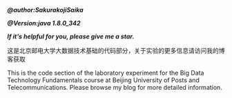 ***@author:SakurakojiSaika***  

***@Version:java 1.8.0_342***  

***If it's helpful for you, please give me a star.***



这是北京邮电大学大数据技术基础的代码部分，关于实验的更多信息请访问我的博客获取  


This is the code section of the laboratory experiment for the Big Data Technology Fundamentals course at Beijing University of Posts and Telecommunications. Please browse my blog for more detailed information.

